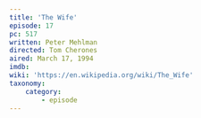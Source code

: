 ```yaml
---
title: 'The Wife'
episode: 17
pc: 517
written: Peter Mehlman
directed: Tom Cherones
aired: March 17, 1994
imdb:
wiki: 'https://en.wikipedia.org/wiki/The_Wife'
taxonomy:
    category:
        - episode
---
```

